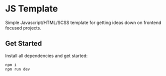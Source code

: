 # JS Template

Simple Javascript/HTML/SCSS template for getting ideas down on frontend focused projects.

## Get Started

Install all dependencies and get started:

```
npm i
npm run dev
```
